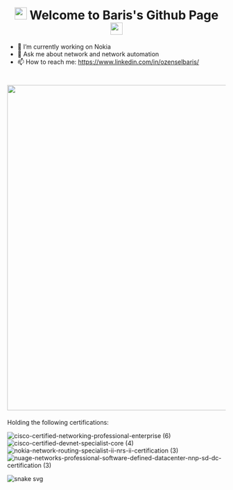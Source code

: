 <h1 align="center">
  <img src="https://media3.giphy.com/media/26n7b7PjSOZJwVCmY/giphy.gif" width="28" >
  Welcome to Baris's Github Page
  <img src="https://media3.giphy.com/media/26n7b7PjSOZJwVCmY/giphy.gif" width="28" >
</h1>

- 🔭 I’m currently working on Nokia
- 💬 Ask me about network and network automation
- 📫 How to reach me: https://www.linkedin.com/in/ozenselbaris/

<h1 align="center">
  <img src="https://media.istockphoto.com/vectors/chess-pieces-binary-code-vector-pattern-background-vector-id951722554?k=20&m=951722554&s=170667a&w=0&h=4jAsK8W0lZUBlvESPAZ6QDDT2gOaxJVfiidUk3QEccw=" width="750" >
</h1>

Holding the following certifications: 

![cisco-certified-networking-professional-enterprise (6)](https://user-images.githubusercontent.com/94804863/154635307-40b8519f-9ecc-4320-b685-9e879f48e072.png)![cisco-certified-devnet-specialist-core (4)](https://user-images.githubusercontent.com/94804863/154635329-117c4f6b-0b0b-4bc7-969b-69e3b56d736a.png)![nokia-network-routing-specialist-ii-nrs-ii-certification (3)](https://user-images.githubusercontent.com/94804863/154635365-bf1d9a42-6c2e-45f3-8bbb-b1d6e95fdd68.png)![nuage-networks-professional-software-defined-datacenter-nnp-sd-dc-certification (3)](https://user-images.githubusercontent.com/94804863/154635377-e440b541-a9bb-4162-b4b1-7c22486e8fe4.png)

![snake svg](https://github.com/bozensel/bozensel/blob/output/github-contribution-grid-snake.svg)
<!--
**bozensel/bozensel** is a ✨ _special_ ✨ repository because its `README.md` (this file) appears on your GitHub profile.

Here are some ideas to get you started:

- 🔭 I’m currently working on ...
- 🌱 I’m currently learning ...
- 👯 I’m looking to collaborate on ...
- 🤔 I’m looking for help with ...
- 💬 Ask me about ...
- 📫 How to reach me: ...
- 😄 Pronouns: ...
- ⚡ Fun fact: ...
-->
